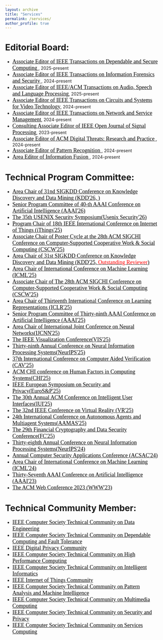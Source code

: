 ```yaml
---
layout: archive
title: "Services"
permalink: /services/
author_profile: true
---
```


Editorial Board:
======
* [ <font face="Times New Roman" color=black size=4>Associate Editor of IEEE Transactions on Dependable and Secure Computing</font> ](https://www.computer.org/csdl/journal/tq/about/107350?title=Editorial%20Board&periodical=IEEE%20Transactions%20on%20Dependable%20and%20Secure%20Computing), 2025-present
* [ <font face="Times New Roman" color=black size=4>Associate Editor of IEEE Transactions on Information Forensics and Security</font> ](https://signalprocessingsociety.org/publications-resources/ieee-transactions-information-forensics-and-security/editorial-board), 2024-present
*  [ <font face="Times New Roman" color=black size=4>Associate Editor of IEEE/ACM Transactions on Audio, Speech and Language Processing</font>](https://signalprocessingsociety.org/publications-resources/ieee-transactions-audio-speech-and-language-processing/editorial-board), 2025-present
* [ <font face="Times New Roman" color=black size=4>Associate Editor of IEEE Transactions on Circuits and Systems for Video Technology</font>](https://ieee-cas.org/publication/tcsvt), 2024-present
* [ <font face="Times New Roman" color=black size=4>Associate Editor of IEEE Transactions on Network and Service Management</font>](https://www.comsoc.org/publications/journals/ieee-tnsm/ieee-transactions-network-and-service-management-editorial-board), 2024-present
* [ <font face="Times New Roman" color=black size=4>Consulting Associate Editor of IEEE Open Journal of Signal Processing</font>](https://signalprocessingsociety.org/publications-resources/ieee-open-journal-signal-processing/editorial-board), 2023-present
* [ <font face="Times New Roman" color=black size=4> Associate Editor of ACM Digital Threats: Research and Practice </font>](https://dl.acm.org/journal/dtrap/editorial-board), 2024-present
*  [ <font face="Times New Roman" color=black size=4> Associate Editor of Pattern Recognition </font>](https://www.sciencedirect.com/journal/pattern-recognition/about/editorial-board), 2024-present
*  [ <font face="Times New Roman" color=black size=4> Area Editor of Information Fusion </font>](https://www.sciencedirect.com/journal/information-fusion/about/editorial-board), 2024-present


Technical Program Committee:
======
*  [ <font face="Times New Roman" color=black size=4> Area Chair of 31nd SIGKDD Conference on Knowledge Discovery and Data Mining (KDD'26, <font face="Times New Roman" color=red size=4></font>) </font>](https://kdd2026.kdd.org/)
* [<font face="Times New Roman" color=black size=4>Senior Program Committee of 40-th AAAI Conference on Artificial Intelligence (AAAI'26)</font>](https://aaai.org/conference/aaai/aaai-26/)
* [<font face="Times New Roman" color=black size=4>The 35th USENIX Security Symposium(Usenix Security'26)</font>](https://www.usenix.org/conference/usenixsecurity26)
*   [<font face="Times New Roman" color=black size=4> Program Chair of 18th IEEE International Conference on Internet of Things (iThings'25)</font>](https://ieee-cybermatics.org/2025/ithings/)
*   [<font face="Times New Roman" color=black size=4> Associate Chair of Poster Cycle at the 28th ACM SIGCHI Conference on Computer-Supported Cooperative Work & Social Computing (CSCW'25)</font>](https://cscw.acm.org/2025/)
*  [ <font face="Times New Roman" color=black size=4> Area Chair of 31st SIGKDD Conference on Knowledge Discovery and Data Mining (KDD'25, <font face="Times New Roman" color=red size=4> Outstanding Reviewer</font>) </font>](https://kdd2025.kdd.org/applied-data-science-ads-track-call-for-papers/)
*   [ <font face="Times New Roman" color=black size=4> Area Chair of International Conference on Machine Learning (ICML'25) </font>](https://icml.cc/)
*   [<font face="Times New Roman" color=black size=4> Associate Chair of The 28th ACM SIGCHI Conference on Computer-Supported Cooperative Work & Social Computing (CSCW'25)</font>](https://cscw.acm.org/2025/)
*   [<font face="Times New Roman" color=black size=4> Area Chair of Thirteenth International Conference on Learning Representations (ICLR'25)</font>](https://iclr.cc/Conferences/2025)
*  [<font face="Times New Roman" color=black size=4>Senior Program Committee of Thirty-ninth AAAI Conference on Artificial Intelligence (AAAI'25)</font>](https://aaai.org/Conferences/AAAI-23/)
*  [<font face="Times New Roman" color=black size=4>Area Chair of International Joint Conference on Neural Networks(IJCNN'25)</font>](https://2025.ijcnn.org)
*   [<font face="Times New Roman" color=black size=4>The IEEE Visualization Conference(VIS'25)</font>](https://ieeevis.org/year/2025/welcome)
*  [<font face="Times New Roman" color=black size=4>Thirty-ninth Annual Conference on Neural Information Processing Systems(NeurIPS'25)</font>](https://neurips.cc)
*  [<font face="Times New Roman" color=black size=4>37th International Conference on Computer Aided Verification (CAV'25)</font>](https://chi2025.acm.org)
*    [<font face="Times New Roman" color=black size=4>ACM CHI conference on Human Factors in Computing Systems(CHI'25)</font>](https://chi2025.acm.org)
*  [<font face="Times New Roman" color=black size=4>IEEE European Symposium on Security and Privacy(EuroS&P'25)</font>](https://eurosp2025.ieee-security.org/committee-program.html)
* [<font face="Times New Roman" color=black size=4>The 30th Annual ACM Conference on Intelligent User Interfaces(IUI'25)</font>](https://iui.acm.org/2025/)
*   [<font face="Times New Roman" color=black size=4>The 32nd IEEE Conference on Virtual Reality (VR'25)</font>](http://ieeevr.org/2025/)
*   [<font face="Times New Roman" color=black size=4>24th International Conference on Autonomous Agents and Multiagent Systems(AAMAS'25)</font>](https://aamas2025.org)
*   [<font face="Times New Roman" color=black size=4>The 29th Financial Cryptography and Data Security Conference(FC'25)</font>](https://fc25.ifca.ai)
* [<font face="Times New Roman" color=black size=4>Thirty-eighth Annual Conference on Neural Information Processing Systems(NeurIPS'24)</font>](https://neurips.cc/Conferences/2024)
* [<font face="Times New Roman" color=black size=4>Annual Computer Security Applications Conference (ACSAC'24)</font>](https://www.acsac.org)
* [<font face="Times New Roman" color=black size=4>Area Chair of International Conference on Machine Learning (ICML'24)</font>](https://icml.cc/Conferences/2024)
* [<font face="Times New Roman" color=black size=4>Thirty-Seventh AAAI Conference on Artificial Intelligence (AAAI'23)</font>](https://aaai.org/Conferences/AAAI-23/)
* [<font face="Times New Roman" color=black size=4>The ACM Web Conference 2023 (WWW'23)</font>](https://www2023.thewebconf.org/)



Technical Community Member:
======
*  [ <font face="Times New Roman" color=black size=4> IEEE Computer Society Technical Community on Data Engineering </font>](http://tab.computer.org/tcde/)
*   [ <font face="Times New Roman" color=black size=4>IEEE Computer Society Technical Community on Dependable Computing and Fault Tolerance </font>](https://www.dependability.org/)
*   [<font face="Times New Roman" color=black size=4> IEEE Digital Privacy Community</font>](https://digitalprivacy.ieee.org/)
*   [<font face="Times New Roman" color=black size=4> IEEE Computer Society Technical Community on High Performance Computing </font>](https://tc.computer.org/tchpc/)
*   [ <font face="Times New Roman" color=black size=4> IEEE Computer Society Technical Community on Intelligent Informatics </font>](https://www.wi-lab.com/tcii/index.shtml)
*   [ <font face="Times New Roman" color=black size=4>IEEE Internet of Things Community </font>](https://iot.ieee.org/)
*   [<font face="Times New Roman" color=black size=4> IEEE Computer Society Technical Community on Pattern Analysis and Machine Intelligence </font>](https://www.computer.org/)
*   [<font face="Times New Roman" color=black size=4> IEEE Computer Society Technical Community on Multimedia Computing </font>](https://www.computer.org/)
*   [<font face="Times New Roman" color=black size=4> IEEE Computer Society Technical Community on Security and Privacy </font>](https://www.ieee-security.org/index.html)
*    [<font face="Times New Roman" color=black size=4> IEEE Computer Society Technical Community on Services Computing </font>](http://tab.computer.org/tcsvc/index.html)



  
